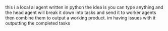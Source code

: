 this i a local ai agent written in python the idea is you can type anything and the head agent will break it down into tasks and send it to worker agents then combine them to output a working product. im having issues with it outputting the completed tasks
